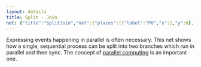 ```yaml
---
layout: details
title: Split - Join
net: {"title":"SplitJoin","net":{"places":[{"label":"P0","x":1,"y":6},{"label":"P1","x":11,"y":2},{"label":"P2","x":23,"y":2},{"label":"P3","x":33,"y":6},{"label":"P4","x":11,"y":10},{"label":"P5","x":23,"y":10}],"transitions":[{"label":"T0","x":28.55,"y":6,"pre":{"P2":1,"P5":1},"post":{"P3":1}},{"label":"T1","x":6.55,"y":6,"pre":{"P0":1},"post":{"P1":1,"P4":1}},{"label":"T2","x":17.55,"y":2,"pre":{"P1":1},"post":{"P2":1}},{"label":"T3","x":17.55,"y":10,"pre":{"P4":1},"post":{"P5":1}}],"marking":{"P0":1}}, xShift: -0.5}
---
```

Expressing events happening in parallel is often necessary. This net shows how a single, sequential process can be split into two branches which run in parallel and then sync. The concept of [parallel computing](https://en.wikipedia.org/wiki/Parallel_computing) is an important one.
